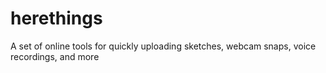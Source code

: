 # herethings
A set of online tools for quickly uploading sketches, webcam snaps, voice recordings, and more
